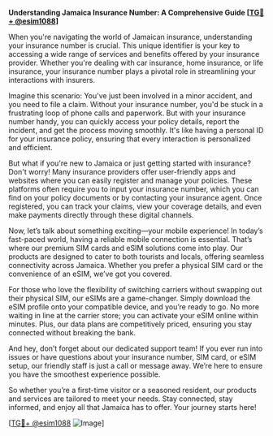 **Understanding Jamaica Insurance Number: A Comprehensive Guide [[TG💪+ @esim1088](https://t.me/s/esim1088)]**

When you're navigating the world of Jamaican insurance, understanding your insurance number is crucial. This unique identifier is your key to accessing a wide range of services and benefits offered by your insurance provider. Whether you're dealing with car insurance, home insurance, or life insurance, your insurance number plays a pivotal role in streamlining your interactions with insurers.

Imagine this scenario: You've just been involved in a minor accident, and you need to file a claim. Without your insurance number, you'd be stuck in a frustrating loop of phone calls and paperwork. But with your insurance number handy, you can quickly access your policy details, report the incident, and get the process moving smoothly. It's like having a personal ID for your insurance policy, ensuring that every interaction is personalized and efficient.

But what if you're new to Jamaica or just getting started with insurance? Don't worry! Many insurance providers offer user-friendly apps and websites where you can easily register and manage your policies. These platforms often require you to input your insurance number, which you can find on your policy documents or by contacting your insurance agent. Once registered, you can track your claims, view your coverage details, and even make payments directly through these digital channels.

Now, let’s talk about something exciting—your mobile experience! In today’s fast-paced world, having a reliable mobile connection is essential. That’s where our premium SIM cards and eSIM solutions come into play. Our products are designed to cater to both tourists and locals, offering seamless connectivity across Jamaica. Whether you prefer a physical SIM card or the convenience of an eSIM, we’ve got you covered.

For those who love the flexibility of switching carriers without swapping out their physical SIM, our eSIMs are a game-changer. Simply download the eSIM profile onto your compatible device, and you’re ready to go. No more waiting in line at the carrier store; you can activate your eSIM online within minutes. Plus, our data plans are competitively priced, ensuring you stay connected without breaking the bank.

And hey, don’t forget about our dedicated support team! If you ever run into issues or have questions about your insurance number, SIM card, or eSIM setup, our friendly staff is just a call or message away. We’re here to ensure you have the smoothest experience possible.

So whether you’re a first-time visitor or a seasoned resident, our products and services are tailored to meet your needs. Stay connected, stay informed, and enjoy all that Jamaica has to offer. Your journey starts here!

[[TG💪+ @esim1088](https://t.me/s/esim1088) ![Image](https://i.postimg.cc/Y0z9fWf4/image.png)]